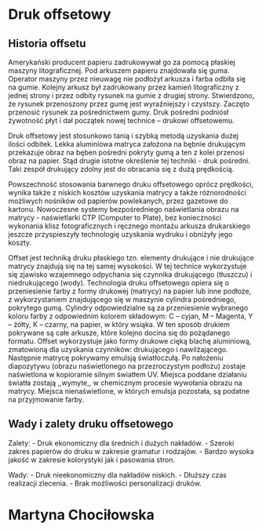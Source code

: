 # Druk offsetowy

## Historia offsetu
 Amerykański producent papieru zadrukowywał go za pomocą płaskiej maszyny litograficznej. Pod arkuszem papieru znajdowała się guma. Operator maszyny przez nieuwagę nie podłożył arkusza i farba odbiła się na gumie. Kolejny arkusz był zadrukowany przez kamień litograficzny z jednej strony i przez odbity rysunek na gumie z drugiej strony. Stwierdzono, że rysunek przenoszony przez gumę jest wyraźniejszy i czystszy. Zaczęto przenosić rysunek za pośrednictwem gumy. Druk pośredni podniósł żywotność płyt i dał początek nowej technice – drukowi offsetowemu.

 Druk offsetowy
 jest stosunkowo tanią i szybką metodą uzyskania dużej ilości odbitek. Lekka aluminiowa matryca założona na bębnie drukującym przekazuje obraz na bęben pośredni pokryty gumą a ten z kolei przenosi obraz na papier. Stąd drugie istotne określenie tej techniki - druk pośredni. Taki zespół drukujący zdolny jest do obracania się z dużą prędkością.

 Powszechność stosowania barwnego druku offsetowego oprócz prędkości, wynika także z niskich kosztów uzyskania matrycy a także różnorodności możliwych nośników od papierów powlekanych, przez gazetowe do kartonu. Nowoczesne systemy bezpośredniego naświetlania obrazu na matrycy - naświetlarki CTP (Computer to Plate), bez konieczności wykonania klisz fotograficznych i ręcznego montażu arkusza drukarskiego jeszcze przyspieszyły technologię uzyskania wydruku i obniżyły jego koszty.

 Offset jest techniką druku płaskiego tzn. elementy drukujące i nie drukujące matrycy znajdują się na tej samej wysokości. W tej technice wykorzystuje się zjawisko wzajemnego odpychania się czynnika drukującego (tłuszczu) i niedrukującego (wody). Technologia druku offsetowego opiera się o przeniesienie farby z formy drukowej (matrycy) na papier lub inne podłoże, z wykorzystaniem znajdującego się w maszynie cylindra pośredniego, pokrytego gumą. Cylindry odpowiedzialne są za przeniesienie wybranego koloru farby z odpowiednim kolorem składowym: C – cyjan, M – Magenta, Y – żółty, K – czarny, na papier, w który wsiąka. W ten sposób drukiem pokrywane są całe arkusze, które kolejno docina się do pożądanego formatu. Offset wykorzystuje jako formy drukowe cięką blachę aluminiową, zmatowioną dla uzyskania czynników: drukującego i nawilżającego. Następnie matrycę pokrywamy emulsją światłoczułą. Po nałożeniu diapozytywu (obrazu naświetlonego na przezroczystym podłożu) zostaje naświetlona w kopioramie silnym światłem UV. Miejsca poddane działaniu światła zostają ,,wymyte,, w chemicznym procesie wywołania obrazu na matrycy. Miejsca nienaświetlone, w których emulsja pozostała, są podatne na przyjmowanie farby.
## Wady i zalety druku offsetowego
 Zalety:
 	- Druk ekonomiczny dla średnich i dużych nakładów.
 	- Szeroki zakres papierów do druku w zakresie gramatur i rodzajów.
 	- Bardzo wysoka jakość w zakresie kolorystyki jak i pasowania stron.

 Wady:
 	- Druk nieekonomiczny dla nakładów niskich.
 	- Dłuższy czas realizacji zlecenia.
 	- Brak możliwości personalizacji druków.
# Martyna Chociłowska
